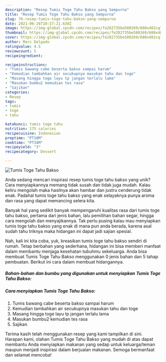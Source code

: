 ```yaml
---
description: "Resep Tumis Toge Tahu Bakso yang Sempurna"
title: "Resep Tumis Toge Tahu Bakso yang Sempurna"
slug: 76-resep-tumis-toge-tahu-bakso-yang-sempurna
date: 2021-06-26T10:57:21.630Z
image: https://img-global.cpcdn.com/recipes/fe282735be580269/680x482cq70/tumis-toge-tahu-bakso-foto-resep-utama.jpg
thumbnail: https://img-global.cpcdn.com/recipes/fe282735be580269/680x482cq70/tumis-toge-tahu-bakso-foto-resep-utama.jpg
cover: https://img-global.cpcdn.com/recipes/fe282735be580269/680x482cq70/tumis-toge-tahu-bakso-foto-resep-utama.jpg
author: Marc Delgado
ratingvalue: 4.5
reviewcount: 5
recipeingredient:

recipeinstructions:
- "Tumis bawang cabe beserta bakso sampai harum"
- "Kemudian tambahkan air secukupnya masukan tahu dan toge"
- "Masang hingga toge layu tp jangan terlalu lama"
- "Masukan bumbu2 kemudian tes rasa"
- "Sajikan"
categories:
- Resep
tags:
- tumis
- toge
- tahu

katakunci: tumis toge tahu 
nutrition: 175 calories
recipecuisine: Indonesian
preptime: "PT10M"
cooktime: "PT34M"
recipeyield: "3"
recipecategory: Dessert

---
```



![Tumis Toge Tahu Bakso](https://img-global.cpcdn.com/recipes/fe282735be580269/680x482cq70/tumis-toge-tahu-bakso-foto-resep-utama.jpg)

Anda sedang mencari inspirasi resep tumis toge tahu bakso yang unik? Cara menyiapkannya memang tidak susah dan tidak juga mudah. Kalau keliru mengolah maka hasilnya akan hambar dan justru cenderung tidak enak. Padahal tumis toge tahu bakso yang enak selayaknya punya aroma dan rasa yang dapat memancing selera kita.

Banyak hal yang sedikit banyak mempengaruhi kualitas rasa dari tumis toge tahu bakso, pertama dari jenis bahan, lalu pemilihan bahan segar, hingga cara mengolah dan menyajikannya. Tak perlu pusing kalau mau menyiapkan tumis toge tahu bakso yang enak di mana pun anda berada, karena asal sudah tahu triknya maka hidangan ini dapat jadi sajian spesial.




Nah, kali ini kita coba, yuk, kreasikan tumis toge tahu bakso sendiri di rumah. Tetap berbahan yang sederhana, hidangan ini bisa memberi manfaat dalam membantu menjaga kesehatan tubuhmu sekeluarga. Anda bisa membuat Tumis Toge Tahu Bakso menggunakan 0 jenis bahan dan 5 tahap pembuatan. Berikut ini cara dalam membuat hidangannya.

<!--inarticleads1-->

##### Bahan-bahan dan bumbu yang digunakan untuk menyiapkan Tumis Toge Tahu Bakso:





<!--inarticleads2-->

##### Cara menyiapkan Tumis Toge Tahu Bakso:

1. Tumis bawang cabe beserta bakso sampai harum
1. Kemudian tambahkan air secukupnya masukan tahu dan toge
1. Masang hingga toge layu tp jangan terlalu lama
1. Masukan bumbu2 kemudian tes rasa
1. Sajikan




Terima kasih telah menggunakan resep yang kami tampilkan di sini. Harapan kami, olahan Tumis Toge Tahu Bakso yang mudah di atas dapat membantu Anda menyiapkan makanan yang sedap untuk keluarga/teman maupun menjadi inspirasi dalam berjualan makanan. Semoga bermanfaat dan selamat mencoba!
